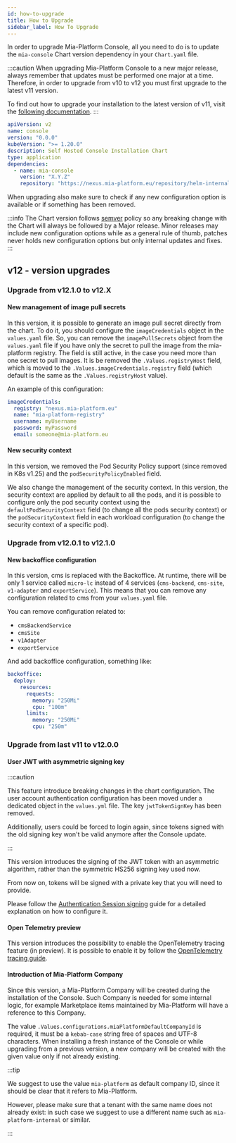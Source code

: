 ```yaml
---
id: how-to-upgrade
title: How to Upgrade
sidebar_label: How To Upgrade
---
```


<!--
WARNING: this file was automatically generated by Mia-Platform Doc Aggregator.
DO NOT MODIFY IT BY HAND.
Instead, modify the source file and run the aggregator to regenerate this file.
-->

In order to upgrade Mia-Platform Console, all you need to do is to update the `mia-console` Chart version dependency in your `Chart.yaml` file.

:::caution
When upgrading Mia-Platform Console to a new major release, always remember that updates must be performed one major at a time. Therefore, in order to upgrade from v10 to v12 you must first upgrade to the latest v11 version.

To find out how to upgrade your installation to the latest version of v11, visit the [following documentation](../../../11.x/self_hosted/installation-chart/how_to_upgrade).
:::

```yaml title="Chart.yaml" {9} showLineNumbers
apiVersion: v2
name: console
version: "0.0.0"
kubeVersion: ">= 1.20.0"
description: Self Hosted Console Installation Chart
type: application
dependencies:
  - name: mia-console
    version: "X.Y.Z"
    repository: "https://nexus.mia-platform.eu/repository/helm-internal/"
```

When upgrading also make sure to check if any new configuration option is available or if something has been removed.

:::info
The Chart version follows [semver](https://semver.org/) policy so any breaking change with the Chart will always be followed by a Major release. Minor releases may include new configuration options while as a general rule of thumb, patches never holds new configuration options but only internal updates and fixes.
:::

## v12 - version upgrades

### Upgrade from v12.1.0 to v12.X

#### New management of image pull secrets

In this version, it is possible to generate an image pull secret directly from the chart. To do it, you should configure the `imageCredentials` object in the `values.yaml` file.
So, you can remove the `imagePullSecrets` object from the `values.yaml` file if you have only the secret to pull the image from the mia-platform registry. The field is still active, in the case you need more than one secret to pull images.
It is be removed the `.Values.registryHost` field, which is moved to the `.Values.imageCredentials.registry` field (which default is the same as the `.Values.registryHost` value).

An example of this configuration:

```yaml
imageCredentials:
  registry: "nexus.mia-platform.eu"
  name: "mia-platform-registry"
  username: myUsername
  password: myPassword
  email: someone@mia-platform.eu
```

#### New security context

In this version, we removed the Pod Security Policy support (since removed in K8s v1.25) and the `podSecurityPolicyEnabled` field.

We also change the management of the security context. In this version, the security context are applied by default to all the pods, and it is possible to configure only the pod security context using the `defaultPodSecurityContext` field (to change all the pods security context) or the `podSecurityContext` field in each workload configuration (to change the security context of a specific pod).

### Upgrade from v12.0.1 to v12.1.0

#### New backoffice configuration

In this version, cms is replaced with the Backoffice. At runtime, there will be only 1 service called `micro-lc` instead of 4 services (`cms-backend`, `cms-site`, `v1-adapter` and `exportService`).
This means that you can remove any configuration related to cms from your `values.yaml` file.

You can remove configuration related to:

- `cmsBackendService`
- `cmsSite`
- `v1Adapter`
- `exportService`

And add backoffice configuration, something like:

```yaml
backoffice:
  deploy:
    resources:
      requests:
        memory: "250Mi"
        cpu: "100m"
      limits:
        memory: "250Mi"
        cpu: "250m"
```

### Upgrade from last v11 to v12.0.0

#### User JWT with asymmetric signing key

:::caution

This feature introduce breaking changes in the chart configuration.
The user account authentication configuration has been moved under a dedicated object in the `values.yml` file. The key `jwtTokenSignKey` has been removed.

Additionally, users could be forced to login again, since tokens signed with the old signing key won't be valid anymore after the Console update.

:::

This version introduces the signing of the JWT token with an asymmetric algorithm, rather than the symmetric HS256 signing key used now.

From now on, tokens will be signed with a private key that you will need to provide.

Please follow the [Authentication Session signing](./30-authentication-provider.md#session-signing) guide for a detailed explanation on how to configure it.

#### Open Telemetry preview

This version introduces the possibility to enable the OpenTelemetry tracing feature (in preview). It is possible to enable it by follow the [OpenTelemetry tracing guide](./20-general-settings.md#optional-telemetry-configurations).

#### Introduction of Mia-Platform Company

Since this version, a Mia-Platform Company will be created during the installation of the Console. 
Such Company is needed for some internal logic, for example Marketplace items maintained by Mia-Platform will have a reference to this Company.

The value `.Values.configurations.miaPlatformDefaultCompanyId` is required, it must be a `kebab-case` string free of spaces and UTF-8 characters.
When installing a fresh instance of the Console or while upgrading from a previous version, a new company will be created with the given value only if not already existing.

:::tip

We suggest to use the value `mia-platform` as default company ID, since it should be clear that it refers to Mia-Platform.

However, please make sure that a tenant with the same name does not already exist: in such case we suggest to use a different name such as `mia-platform-internal` or similar.

:::
